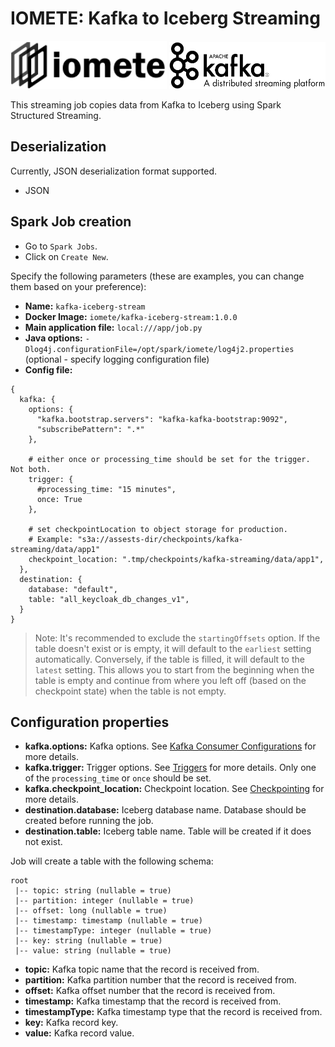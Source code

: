 # IOMETE: Kafka to Iceberg Streaming

<p align="center">
<img src="doc/img/iomete-logo.png" width="250" /> <img src="doc/img/apache-kafka-logo.png" width="250" />
</p>

This streaming job copies data from Kafka to Iceberg using Spark Structured Streaming.

## Deserialization
Currently, JSON deserialization format supported.
- JSON




## Spark Job creation

- Go to `Spark Jobs`.
- Click on `Create New`.

Specify the following parameters (these are examples, you can change them based on your preference):
- **Name:** `kafka-iceberg-stream`
- **Docker Image:** `iomete/kafka-iceberg-stream:1.0.0`
- **Main application file:** `local:///app/job.py`
- **Java options:** `-Dlog4j.configurationFile=/opt/spark/iomete/log4j2.properties` (optional - specify logging configuration file)
- **Config file:**

```hocon
{
  kafka: {
    options: {
      "kafka.bootstrap.servers": "kafka-kafka-bootstrap:9092",
      "subscribePattern": ".*"
    },

    # either once or processing_time should be set for the trigger. Not both.
    trigger: {
      #processing_time: "15 minutes",
      once: True
    },

    # set checkpointLocation to object storage for production.
    # Example: "s3a://assests-dir/checkpoints/kafka-streaming/data/app1"
    checkpoint_location: ".tmp/checkpoints/kafka-streaming/data/app1",
  },
  destination: {
    database: "default",
    table: "all_keycloak_db_changes_v1",
  }
}
```

> Note: It's recommended to exclude the `startingOffsets` option. If the table doesn't exist or is empty, it will default to the `earliest` setting automatically. Conversely, if the table is filled, it will default to the `latest` setting. This allows you to start from the beginning when the table is empty and continue from where you left off (based on the checkpoint state) when the table is not empty. 

## Configuration properties

- **kafka.options:** Kafka options. See [Kafka Consumer Configurations](https://spark.apache.org/docs/latest/structured-streaming-kafka-integration.html) for more details.
- **kafka.trigger:** Trigger options. See [Triggers](https://spark.apache.org/docs/latest/structured-streaming-programming-guide.html#triggers) for more details. Only one of the `processing_time` or `once` should be set.
- **kafka.checkpoint_location:** Checkpoint location. See [Checkpointing](https://spark.apache.org/docs/latest/structured-streaming-programming-guide.html#recovering-from-failures-with-checkpointing) for more details.
- **destination.database:** Iceberg database name. Database should be created before running the job.
- **destination.table:** Iceberg table name. Table will be created if it does not exist.

Job will create a table with the following schema:
```
root
 |-- topic: string (nullable = true)
 |-- partition: integer (nullable = true)
 |-- offset: long (nullable = true)
 |-- timestamp: timestamp (nullable = true)
 |-- timestampType: integer (nullable = true)
 |-- key: string (nullable = true)
 |-- value: string (nullable = true)
```

- **topic:** Kafka topic name that the record is received from.
- **partition:** Kafka partition number that the record is received from.
- **offset:** Kafka offset number that the record is received from.
- **timestamp:** Kafka timestamp that the record is received from.
- **timestampType:** Kafka timestamp type that the record is received from.
- **key:** Kafka record key.
- **value:** Kafka record value.